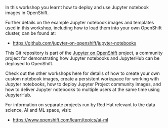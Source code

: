 In this workshop you learnt how to deploy and use Jupyter notebook images in OpenShift.

Further details on the example Jupyter notebook images and templates used in this workshop, including how to load them into your own OpenShift cluster, can be found at:

* https://github.com/jupyter-on-openshift/jupyter-notebooks

This Git repository is part of the [Jupyter on OpenShift](https://github.com/jupyter-on-openshift) project, a community project for demonstrating how Jupyter notebooks and JupyterHub can be deployed to OpenShift.

Check out the other workshops here for details of how to create your own custom notebook images, create a persistent workspace for working with Jupyter notebooks, how to deploy Jupyter Project community images, and how to deliver Jupyter notebooks to multiple users at the same time using JupyterHub.

For information on separate projects run by Red Hat relevant to the data science, AI and ML space, visit:

* https://www.openshift.com/learn/topics/ai-ml
